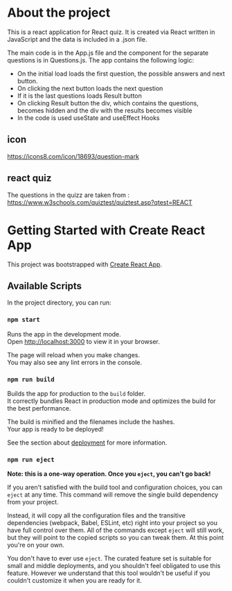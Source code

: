 # About the project
This is a react application for React quiz. It is created via React written in JavaScript and the data is included in a .json file.

The main code is in the App.js file and the component for the separate questions is in Questions.js.
The app contains the following logic:
- On the initial load loads the first question, the possible answers and next button.
- On clicking the next button loads the next question
- If it is the last questions loads Result button
- On clicking Result button the div, which contains the questions, becomes hidden and the div with the results becomes visible
- In the code is used useState and useEffect Hooks

## icon
https://icons8.com/icon/18693/question-mark

## react quiz
The questions in the quizz are taken from :
https://www.w3schools.com/quiztest/quiztest.asp?qtest=REACT

# Getting Started with Create React App

This project was bootstrapped with [Create React App](https://github.com/facebook/create-react-app).

## Available Scripts

In the project directory, you can run:

### `npm start`

Runs the app in the development mode.\
Open [http://localhost:3000](http://localhost:3000) to view it in your browser.

The page will reload when you make changes.\
You may also see any lint errors in the console.


### `npm run build`

Builds the app for production to the `build` folder.\
It correctly bundles React in production mode and optimizes the build for the best performance.

The build is minified and the filenames include the hashes.\
Your app is ready to be deployed!

See the section about [deployment](https://facebook.github.io/create-react-app/docs/deployment) for more information.

### `npm run eject`

**Note: this is a one-way operation. Once you `eject`, you can't go back!**

If you aren't satisfied with the build tool and configuration choices, you can `eject` at any time. This command will remove the single build dependency from your project.

Instead, it will copy all the configuration files and the transitive dependencies (webpack, Babel, ESLint, etc) right into your project so you have full control over them. All of the commands except `eject` will still work, but they will point to the copied scripts so you can tweak them. At this point you're on your own.

You don't have to ever use `eject`. The curated feature set is suitable for small and middle deployments, and you shouldn't feel obligated to use this feature. However we understand that this tool wouldn't be useful if you couldn't customize it when you are ready for it.

